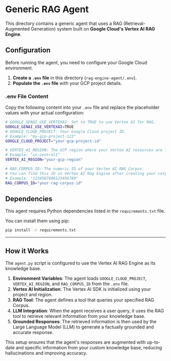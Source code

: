 # Generic RAG Agent

This directory contains a generic agent that uses a RAG (Retrieval-Augmented Generation) system built on **Google Cloud's Vertex AI RAG Engine**.

## Configuration

Before running the agent, you need to configure your Google Cloud environment.

1.  **Create a `.env` file** in this directory (`rag-engine-agent/.env`).
2.  **Populate the `.env` file** with your GCP project details.

### .env File Content

Copy the following content into your `.env` file and replace the placeholder values with your actual configuration:

```bash
# GOOGLE_GENAI_USE_VERTEXAI: Set to TRUE to use Vertex AI for RAG.
GOOGLE_GENAI_USE_VERTEXAI=TRUE
# GOOGLE_CLOUD_PROJECT: Your Google Cloud project ID.
# Example: "my-gcp-project-123"
GOOGLE_CLOUD_PROJECT="your-gcp-project-id"

# VERTEX_AI_REGION: The GCP region where your Vertex AI resources are located.
# Example: "us-central1"
VERTEX_AI_REGION="your-gcp-region"

# RAG_CORPUS_ID: The numeric ID of your Vertex AI RAG Corpus.
# You can find this ID in Vertex AI Rag Engine after creating your corpus.
# Example: "1234567890123456789"
RAG_CORPUS_ID="your-rag-corpus-id"
```

## Dependencies

This agent requires Python dependencies listed in the `requirements.txt` file.

You can install them using pip:

```bash
pip install -r requirements.txt
```

---

## How it Works

The `agent.py` script is configured to use the Vertex AI RAG Engine as its knowledge base.

1.  **Environment Variables**: The agent loads `GOOGLE_CLOUD_PROJECT`, `VERTEX_AI_REGION`, and `RAG_CORPUS_ID` from the `.env` file.
2.  **Vertex AI Initialization**: The Vertex AI SDK is initialized using your project and region.
3.  **RAG Tool**: The agent defines a tool that queries your specified RAG Corpus.
4.  **LLM Integration**: When the agent receives a user query, it uses the RAG tool to retrieve relevant information from your knowledge base.
5.  **Grounded Responses**: The retrieved information is then used by the Large Language Model (LLM) to generate a factually grounded and accurate response.

This setup ensures that the agent's responses are augmented with up-to-date and specific information from your custom knowledge base, reducing hallucinations and improving accuracy.